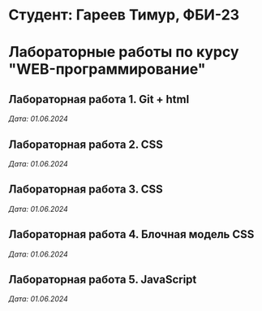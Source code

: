 # Студент: Гареев Тимур, ФБИ-23

# Лабораторные работы по курсу "WEB-программирование"

## Лабораторная работа 1. Git + html

*Дата: 01.06.2024*

## Лабораторная работа 2. CSS

*Дата: 01.06.2024*

## Лабораторная работа 3. CSS

*Дата: 01.06.2024*

## Лабораторная работа 4. Блочная модель CSS

*Дата: 01.06.2024*

## Лабораторная работа 5. JavaScript

*Дата: 01.06.2024*
